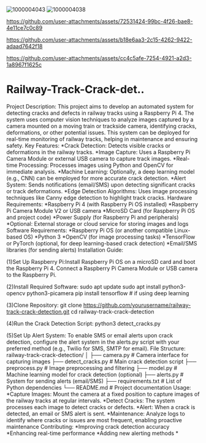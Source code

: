 ![1000004043](https://github.com/user-attachments/assets/e038c761-ad15-4c1c-87eb-ecf5ffc8460f)
![1000004038](https://github.com/user-attachments/assets/82485288-8525-47e6-a6a6-48dea5cf3ab2)


https://github.com/user-attachments/assets/72531424-99bc-4f26-bae8-4e11ce7c0c89



https://github.com/user-attachments/assets/b18e6aa3-2c15-4262-9422-adaad7642f18



https://github.com/user-attachments/assets/cc4c5afe-7254-4921-a2d3-1a8967f1625c




# Railway-Track-Crack-det..
Project Description: This project aims to develop an automated system for detecting cracks and defects in railway tracks using a Raspberry Pi 4. The system uses computer vision techniques to analyze images captured by a camera mounted on a moving train or trackside camera, identifying cracks, deformations, or other potential issues. This system can be deployed for real-time monitoring of railway tracks, helping in maintenance and ensuring safety. Key Features: *Crack Detection: Detects visible cracks or deformations in the railway tracks. *Image Capture: Uses a Raspberry Pi Camera Module or external USB camera to capture track images. *Real-time Processing: Processes images using Python and OpenCV for immediate analysis. *Machine Learning: Optionally, a deep learning model (e.g., CNN) can be employed for more accurate crack detection. *Alert System: Sends notifications (email/SMS) upon detecting significant cracks or track deformations. *Edge Detection Algorithms: Uses image processing techniques like Canny edge detection to highlight track cracks. Hardware Requirements: *Raspberry Pi 4 (with Raspberry Pi OS installed) *Raspberry Pi Camera Module V2 or USB camera *MicroSD Card (for Raspberry Pi OS and project code) *Power Supply (for Raspberry Pi and peripherals) *Optional: External storage or cloud service for storing images and logs Software Requirements: *Raspberry Pi OS (or another compatible Linux-based OS) *Python 3 *OpenCV (for image processing tasks) *TensorFlow or PyTorch (optional, for deep learning-based crack detection) *Email/SMS libraries (for sending alerts) Installation Guide: 

(1)Set Up Raspberry Pi:Install Raspberry Pi OS on a microSD card and boot the Raspberry Pi 4. Connect a Raspberry Pi Camera Module or USB camera to the Raspberry Pi. 

(2)Install Required Software: sudo apt update sudo apt install python3-opencv python3-picamera pip install tensorflow # if using deep learning 

(3)Clone Repository: git clone https://github.com/yourusername/railway-track-crack-detection.git cd railway-track-crack-detection 

(4)Run the Crack Detection Script: python3 detect_cracks.py 

(5)Set Up Alert System: To enable SMS or email alerts upon crack detection, configure the alert system in the alerts.py script with your preferred method (e.g., Twilio for SMS, SMTP for email). File Structure: railway-track-crack-detection/ │ ├── camera.py # Camera interface for capturing images ├── detect_cracks.py # Main crack detection script ├── preprocess.py # Image preprocessing and filtering ├── model.py # Machine learning model for crack detection (optional) ├── alerts.py # System for sending alerts (email/SMS) ├── requirements.txt # List of Python dependencies └── README.md # Project documentation Usage: *Capture Images: Mount the camera at a fixed position to capture images of the railway tracks at regular intervals. *Detect Cracks: The system processes each image to detect cracks or defects. *Alert: When a crack is detected, an email or SMS alert is sent. *Maintenance: Analyze logs to identify where cracks or issues are most frequent, enabling proactive maintenance Contributing: *Improving crack detection accuracy *Enhancing real-time performance *Adding new alerting methods *
